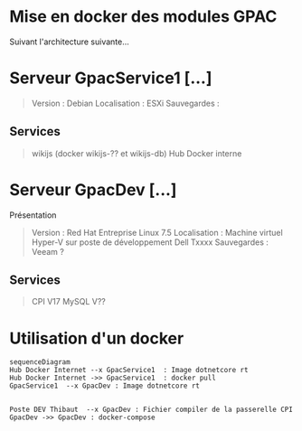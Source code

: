# Mise en docker des modules GPAC

Suivant l'architecture suivante...

# Serveur GpacService1 [...]
> Version : Debian
> Localisation : ESXi
> Sauvegardes : 
## Services
>wikijs (docker wikijs-?? et wikijs-db) 
>Hub Docker interne

# Serveur GpacDev [...]
Présentation
> Version : Red Hat Entreprise Linux 7.5
> Localisation : Machine virtuel Hyper-V sur poste de développement Dell Txxxx
> Sauvegardes : Veeam ?

## Services
>CPI V17
>MySQL V??
>
# Utilisation d'un docker
```mermaid
sequenceDiagram
Hub Docker Internet --x GpacService1  : Image dotnetcore rt
Hub Docker Internet ->> GpacService1  : docker pull
GpacService1  --x GpacDev : Image dotnetcore rt


Poste DEV Thibaut  --x GpacDev : Fichier compiler de la passerelle CPI
GpacDev ->> GpacDev : docker-compose
```
